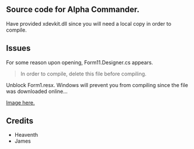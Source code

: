 ## Source code for Alpha Commander.
Have provided xdevkit.dll since you will need a local copy in order to compile.

## Issues
For some reason upon opening, Form11.Designer.cs appears. 
> In order to compile, delete this file before compiling.

Unblock Form1.resx. Windows will prevent you from compiling since the file was downloaded online...

[Image here.](https://imgur.com/a/pjemyP5)


## Credits
- Heaventh
- James
